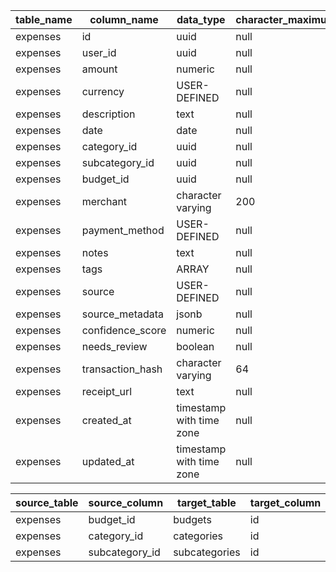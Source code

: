 | table_name | column_name      | data_type                | character_maximum_length | numeric_precision | numeric_scale | is_nullable | column_default           | ordinal_position |
| ---------- | ---------------- | ------------------------ | ------------------------ | ----------------- | ------------- | ----------- | ------------------------ | ---------------- |
| expenses   | id               | uuid                     | null                     | null              | null          | NO          | uuid_generate_v4()       | 1                |
| expenses   | user_id          | uuid                     | null                     | null              | null          | NO          | null                     | 2                |
| expenses   | amount           | numeric                  | null                     | 12                | 2             | NO          | null                     | 3                |
| expenses   | currency         | USER-DEFINED             | null                     | null              | null          | YES         | 'USD'::currency          | 4                |
| expenses   | description      | text                     | null                     | null              | null          | NO          | null                     | 5                |
| expenses   | date             | date                     | null                     | null              | null          | NO          | null                     | 6                |
| expenses   | category_id      | uuid                     | null                     | null              | null          | YES         | null                     | 7                |
| expenses   | subcategory_id   | uuid                     | null                     | null              | null          | YES         | null                     | 8                |
| expenses   | budget_id        | uuid                     | null                     | null              | null          | YES         | null                     | 9                |
| expenses   | merchant         | character varying        | 200                      | null              | null          | YES         | null                     | 10               |
| expenses   | payment_method   | USER-DEFINED             | null                     | null              | null          | NO          | null                     | 11               |
| expenses   | notes            | text                     | null                     | null              | null          | YES         | null                     | 12               |
| expenses   | tags             | ARRAY                    | null                     | null              | null          | YES         | '{}'::text[]             | 13               |
| expenses   | source           | USER-DEFINED             | null                     | null              | null          | YES         | 'manual'::expense_source | 14               |
| expenses   | source_metadata  | jsonb                    | null                     | null              | null          | YES         | '{}'::jsonb              | 15               |
| expenses   | confidence_score | numeric                  | null                     | 3                 | 2             | YES         | 1.0                      | 16               |
| expenses   | needs_review     | boolean                  | null                     | null              | null          | YES         | false                    | 17               |
| expenses   | transaction_hash | character varying        | 64                       | null              | null          | YES         | null                     | 18               |
| expenses   | receipt_url      | text                     | null                     | null              | null          | YES         | null                     | 19               |
| expenses   | created_at       | timestamp with time zone | null                     | null              | null          | YES         | now()                    | 20               |
| expenses   | updated_at       | timestamp with time zone | null                     | null              | null          | YES         | now()                    | 21               |


| source_table | source_column  | target_table  | target_column | constraint_name              | update_rule | delete_rule |
| ------------ | -------------- | ------------- | ------------- | ---------------------------- | ----------- | ----------- |
| expenses     | budget_id      | budgets       | id            | expenses_budget_id_fkey      | NO ACTION   | SET NULL    |
| expenses     | category_id    | categories    | id            | expenses_category_id_fkey    | NO ACTION   | SET NULL    |
| expenses     | subcategory_id | subcategories | id            | expenses_subcategory_id_fkey | NO ACTION   | SET NULL    |